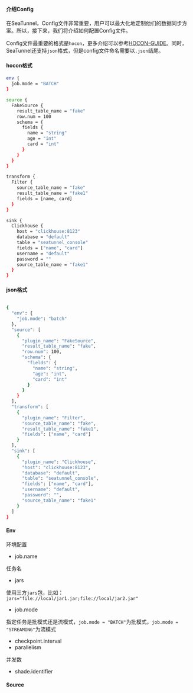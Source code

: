 #### 介绍Config
在SeaTunnel，Config文件非常重要，用户可以最大化地定制他们的数据同步方案。所以，接下来，我们将介绍如何配置Config文件。

Config文件最重要的格式是`hocon`，更多介绍可以参考[HOCON-GUIDE](https://github.com/lightbend/config/blob/main/HOCON.md)。同时，SeaTunnel还支持`json`格式，但是config文件命名需要以`.json`结尾。

#### hocon格式
```sh
env {
  job.mode = "BATCH"
}

source {
  FakeSource {
    result_table_name = "fake"
    row.num = 100
    schema = {
      fields {
        name = "string"
        age = "int"
        card = "int"
      }
    }
  }
}

transform {
  Filter {
    source_table_name = "fake"
    result_table_name = "fake1"
    fields = [name, card]
  }
}

sink {
  Clickhouse {
    host = "clickhouse:8123"
    database = "default"
    table = "seatunnel_console"
    fields = ["name", "card"]
    username = "default"
    password = ""
    source_table_name = "fake1"
  }
}
```
#### json格式
```sh

{
  "env": {
    "job.mode": "batch"
  },
  "source": [
    {
      "plugin_name": "FakeSource",
      "result_table_name": "fake",
      "row.num": 100,
      "schema": {
        "fields": {
          "name": "string",
          "age": "int",
          "card": "int"
        }
      }
    }
  ],
  "transform": [
    {
      "plugin_name": "Filter",
      "source_table_name": "fake",
      "result_table_name": "fake1",
      "fields": ["name", "card"]
    }
  ],
  "sink": [
    {
      "plugin_name": "Clickhouse",
      "host": "clickhouse:8123",
      "database": "default",
      "table": "seatunnel_console",
      "fields": ["name", "card"],
      "username": "default",
      "password": "",
      "source_table_name": "fake1"
    }
  ]
}
```
#### Env
环境配置
* job.name

任务名
* jars

使用三方`jars`包，比如：`jars="file://local/jar1.jar;file://local/jar2.jar"`
* job.mode

指定任务是批模式还是流模式，`job.mode = "BATCH"`为批模式，`job.mode = "STREAMING"`为流模式
* checkpoint.interval
* parallelism

并发数
* shade.identifier

#### Source